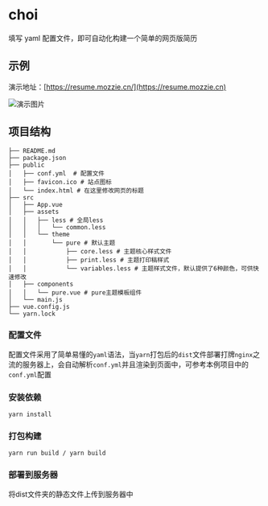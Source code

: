# choi

填写 yaml 配置文件，即可自动化构建一个简单的网页版简历

## 示例

演示地址：[https://resume.mozzie.cn/](https://resume.mozzie.cn)

![演示图片](https://github.com/chenrrrrr/choi/blob/master/demo.png)

## 项目结构

```
├── README.md
├── package.json
├── public
│   ├── conf.yml  # 配置文件
│   ├── favicon.ico # 站点图标
│   └── index.html # 在这里修改网页的标题
├── src
│   ├── App.vue
│   ├── assets
│   │   ├── less # 全局less
│   │   │   └── common.less
│   │   └── theme
│   │       └── pure # 默认主题
│   │           ├── core.less # 主题核心样式文件
│   │           ├── print.less # 主题打印稿样式
│   │           └── variables.less # 主题样式文件，默认提供了6种颜色，可供快速修改
│   ├── components
│   │   └── pure.vue # pure主题模板组件
│   └── main.js
├── vue.config.js
└── yarn.lock
```

### 配置文件

配置文件采用了简单易懂的`yaml`语法，当`yarn`打包后的`dist`文件部署打牌`nginx`之流的服务器上，会自动解析`conf.yml`并且渲染到页面中，可参考本例项目中的`conf.yml`配置

### 安装依赖

```
yarn install
```

### 打包构建

```
yarn run build / yarn build
```

### 部署到服务器

将dist文件夹的静态文件上传到服务器中

